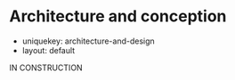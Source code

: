 Architecture and conception
===========================

- uniquekey: architecture-and-design
- layout: default

IN CONSTRUCTION